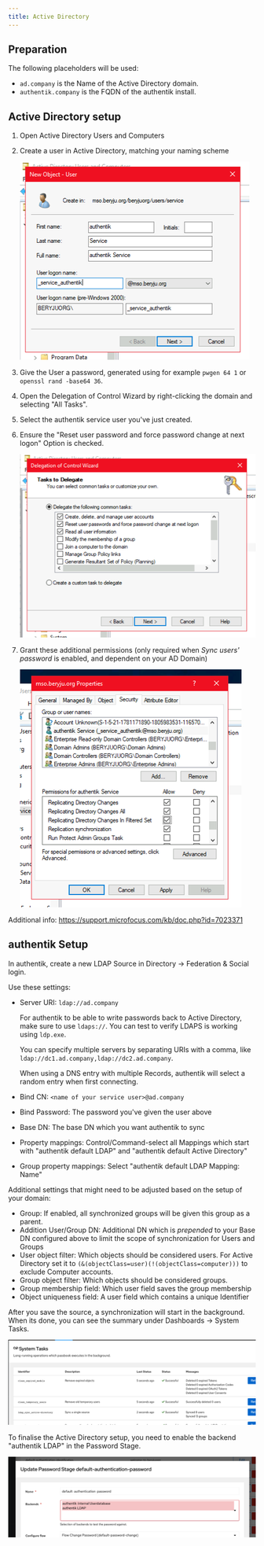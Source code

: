 ```yaml
---
title: Active Directory
---
```


## Preparation

The following placeholders will be used:

-   `ad.company` is the Name of the Active Directory domain.
-   `authentik.company` is the FQDN of the authentik install.

## Active Directory setup

1. Open Active Directory Users and Computers

2. Create a user in Active Directory, matching your naming scheme

    ![](./01_user_create.png)

3. Give the User a password, generated using for example `pwgen 64 1` or `openssl rand -base64 36`.

4. Open the Delegation of Control Wizard by right-clicking the domain and selecting "All Tasks".

5. Select the authentik service user you've just created.

6. Ensure the "Reset user password and force password change at next logon" Option is checked.

    ![](./02_delegate.png)

7. Grant these additional permissions (only required when _Sync users' password_ is enabled, and dependent on your AD Domain)

    ![](./03_additional_perms.png)

Additional info: https://support.microfocus.com/kb/doc.php?id=7023371

## authentik Setup

In authentik, create a new LDAP Source in Directory -> Federation & Social login.

Use these settings:

-   Server URI: `ldap://ad.company`

    For authentik to be able to write passwords back to Active Directory, make sure to use `ldaps://`. You can test to verify LDAPS is working using `ldp.exe`.

    You can specify multiple servers by separating URIs with a comma, like `ldap://dc1.ad.company,ldap://dc2.ad.company`.

    When using a DNS entry with multiple Records, authentik will select a random entry when first connecting.

-   Bind CN: `<name of your service user>@ad.company`
-   Bind Password: The password you've given the user above
-   Base DN: The base DN which you want authentik to sync
-   Property mappings: Control/Command-select all Mappings which start with "authentik default LDAP" and "authentik default Active Directory"
-   Group property mappings: Select "authentik default LDAP Mapping: Name"

Additional settings that might need to be adjusted based on the setup of your domain:

-   Group: If enabled, all synchronized groups will be given this group as a parent.
-   Addition User/Group DN: Additional DN which is _prepended_ to your Base DN configured above to limit the scope of synchronization for Users and Groups
-   User object filter: Which objects should be considered users. For Active Directory set it to `(&(objectClass=user)(!(objectClass=computer)))` to exclude Computer accounts.
-   Group object filter: Which objects should be considered groups.
-   Group membership field: Which user field saves the group membership
-   Object uniqueness field: A user field which contains a unique Identifier

After you save the source, a synchronization will start in the background. When its done, you can see the summary under Dashboards -> System Tasks.

![](./10_ak_status.png)

To finalise the Active Directory setup, you need to enable the backend "authentik LDAP" in the Password Stage.

![](./11_ak_stage.png)
